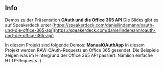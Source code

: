 ## Info ##
Demos zu der Präsentation **OAuth und die Office 365 API**
Die Slides gibt es auf Speakerdeck unter [https://speakerdeck.com/daniellindemann/oauth-und-die-office-365-api](https://speakerdeck.com/daniellindemann/oauth-und-die-office-365-api)

In diesem Projekt sind folgende Demos:
**ManualOAuthApp**
In diesem Projekt werden RAW-OAuth-Requests an Office 365 gesendet. Die Beispiele zeigen was im Hintergrund der Office 365 API passiert. Nämlich einfache HTTP-Requests :) .